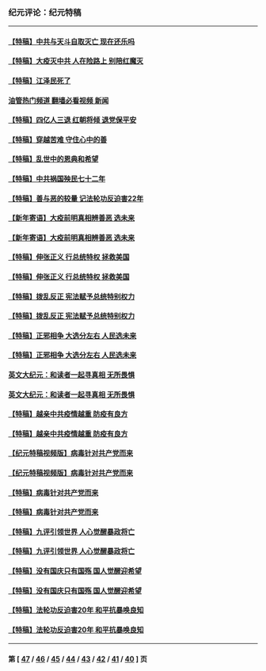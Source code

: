 ### 纪元评论：纪元特稿
---
#### [【特稿】中共与天斗自取灭亡 现在还乐吗](../../pages/nsc424/n13897482.md?03030330) 
#### [【特稿】大疫灭中共 人在险路上 别陪红魔灭](../../pages/nsc424/n13890697.md?03030330) 
#### [【特稿】江泽民死了](../../pages/nsc424/n13876300.md?03030330) 
#### [油管热门频道 翻墙必看视频 新闻](ok?03030330)
#### [【特稿】四亿人三退 红朝将倾 退党保平安](../../pages/nsc424/n13794378.md?03030330) 
#### [【特稿】穿越苦难 守住心中的善](../../pages/nsc424/n13784979.md?03030330) 
#### [【特稿】乱世中的恩典和希望](../../pages/nsc424/n13734687.md?03030330) 
#### [【特稿】中共祸国殃民七十二年](../../pages/nsc424/n13272607.md?03030330) 
#### [【特稿】善与恶的较量 记法轮功反迫害22年](../../pages/nsc424/n13086597.md?03030330) 
#### [【新年寄语】大疫前明真相辨善恶 选未来](../../pages/nsc424/n12660855.md?03030330) 
#### [【新年寄语】大疫前明真相辨善恶 选未来](../../pages/nsc424/n12660855.md?03030330) 
#### [【特稿】伸张正义 行总统特权 拯救美国](../../pages/nsc424/n12616806.md?03030330) 
#### [【特稿】伸张正义 行总统特权 拯救美国](../../pages/nsc424/n12616806.md?03030330) 
#### [【特稿】拨乱反正 宪法赋予总统特别权力](../../pages/nsc424/n12598306.md?03030330) 
#### [【特稿】拨乱反正 宪法赋予总统特别权力](../../pages/nsc424/n12598306.md?03030330) 
#### [【特稿】正邪相争 大选分左右 人民选未来](../../pages/nsc424/n12545208.md?03030330) 
#### [【特稿】正邪相争 大选分左右 人民选未来](../../pages/nsc424/n12545208.md?03030330) 
#### [英文大纪元：和读者一起寻真相 无所畏惧](../../pages/nsc424/n12542027.md?03030330) 
#### [英文大纪元：和读者一起寻真相 无所畏惧](../../pages/nsc424/n12542027.md?03030330) 
#### [【特稿】越亲中共疫情越重 防疫有良方](../../pages/nsc424/n12042989.md?03030330) 
#### [【特稿】越亲中共疫情越重 防疫有良方](../../pages/nsc424/n12042989.md?03030330) 
#### [【纪元特稿视频版】病毒针对共产党而来](../../pages/nsc424/n11977328.md?03030330) 
#### [【纪元特稿视频版】病毒针对共产党而来](../../pages/nsc424/n11977328.md?03030330) 
#### [【特稿】病毒针对共产党而来](../../pages/nsc424/n11928818.md?03030330) 
#### [【特稿】病毒针对共产党而来](../../pages/nsc424/n11928818.md?03030330) 
#### [【特稿】九评引领世界 人心觉醒暴政将亡](../../pages/nsc424/n11660496.md?03030330) 
#### [【特稿】九评引领世界 人心觉醒暴政将亡](../../pages/nsc424/n11660496.md?03030330) 
#### [【特稿】没有国庆只有国殇 国人觉醒迎希望](../../pages/nsc424/n11549354.md?03030330) 
#### [【特稿】没有国庆只有国殇 国人觉醒迎希望](../../pages/nsc424/n11549354.md?03030330) 
#### [【特稿】法轮功反迫害20年 和平抗暴唤良知](../../pages/nsc424/n11389135.md?03030330) 
#### [【特稿】法轮功反迫害20年 和平抗暴唤良知](../../pages/nsc424/n11389135.md?03030330) 

---
#### 第 [ [47](./47.md?03030330) / [46](./46.md?03030330) / [45](./45.md?03030330) / [44](./44.md?03030330) / [43](./43.md?03030330) / [42](./42.md?03030330) / [41](./41.md?03030330) / [40](./40.md?03030330) ] 页
